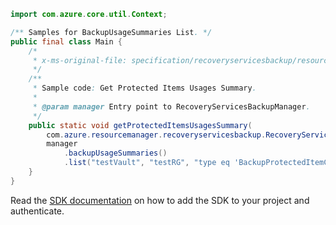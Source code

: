 ```java
import com.azure.core.util.Context;

/** Samples for BackupUsageSummaries List. */
public final class Main {
    /*
     * x-ms-original-file: specification/recoveryservicesbackup/resource-manager/Microsoft.RecoveryServices/stable/2022-02-01/examples/Common/BackupProtectedItem_UsageSummary_Get.json
     */
    /**
     * Sample code: Get Protected Items Usages Summary.
     *
     * @param manager Entry point to RecoveryServicesBackupManager.
     */
    public static void getProtectedItemsUsagesSummary(
        com.azure.resourcemanager.recoveryservicesbackup.RecoveryServicesBackupManager manager) {
        manager
            .backupUsageSummaries()
            .list("testVault", "testRG", "type eq 'BackupProtectedItemCountSummary'", null, Context.NONE);
    }
}
```

Read the [SDK documentation](https://github.com/Azure/azure-sdk-for-java/blob/azure-resourcemanager-recoveryservicesbackup_1.0.0-beta.5/sdk/recoveryservicesbackup/azure-resourcemanager-recoveryservicesbackup/README.md) on how to add the SDK to your project and authenticate.
